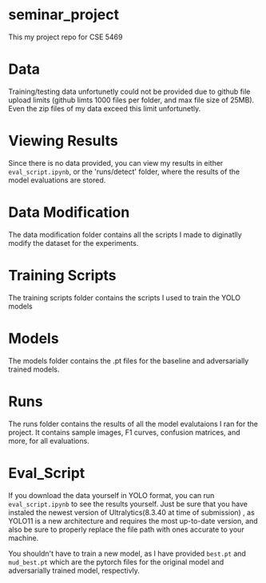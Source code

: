 # seminar_project
This my project repo for CSE 5469

# Data 
Training/testing data unfortunetly could not be provided due to github file upload limits (github limts 1000 files per folder, and max file size of 25MB). Even the zip files of my data exceed this limit unfortunetly.  

# Viewing Results
Since there is no data provided, you can view my results in either `eval_script.ipynb`, or the 'runs/detect' folder, where the results of the model evaluations are stored.

# Data Modification
The data modification folder contains all the scripts I made to diginatlly modify the dataset for the experiments.

# Training Scripts
The training scripts folder contains the scripts I used to train the YOLO models

# Models
The models folder contains the .pt files for the baseline and adversarially trained models.

# Runs
The runs folder contains the results of all the model evalutaions I ran for the project.
It contains sample images, F1 curves, confusion matrices, and more, for all evaluations.

# Eval_Script
If you download the data yourself in YOLO format, you can run `eval_script.ipynb` to see the results yourself. Just be sure that you have instaled the newest version of Ultralytics(8.3.40 at time of submission) , as YOLO11 is a new architecture and requires the most up-to-date version, and also be sure to properly replace the file path with ones accurate to your machine.

You shouldn't have to train a new model, as I have provided `best.pt` and `mud_best.pt` which are the pytorch files for the original model and adversarially trained model, respectivly.


